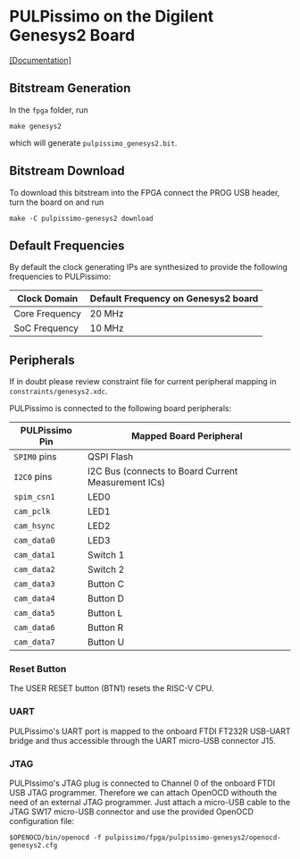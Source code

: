 # PULPissimo on the Digilent Genesys2 Board
[\[Documentation\]](https://reference.digilentinc.com/reference/programmable-logic/genesys-2/start)

## Bitstream Generation
In the `fpga` folder, run
```Shell
make genesys2
```
which will generate `pulpissimo_genesys2.bit`.

## Bitstream Download
To download this bitstream into the FPGA connect the PROG USB header, turn the board on and run
```Shell
make -C pulpissimo-genesys2 download
```
## Default Frequencies

By default the clock generating IPs are synthesized to provide the following frequencies to PULPissimo:

| Clock Domain   | Default Frequency on Genesys2 board |
|----------------|-------------------------------------|
| Core Frequency | 20 MHz                              |
| SoC Frequency  | 10 MHz                              |


## Peripherals
If in doubt please review constraint file for current peripheral mapping in `constraints/genesys2.xdc`.

PULPissimo is connected to the following board peripherals:


| PULPissimo Pin | Mapped Board Peripheral                             |
|----------------|-----------------------------------------------------|
| `SPIM0` pins   | QSPI Flash                                          |
| `I2C0` pins    | I2C Bus (connects to Board Current Measurement ICs) |
| `spim_csn1`    | LED0                                                |
| `cam_pclk`     | LED1                                                |
| `cam_hsync`    | LED2                                                |
| `cam_data0`    | LED3                                                |
| `cam_data1`    | Switch 1                                            |
| `cam_data2`    | Switch 2                                            |
| `cam_data3`    | Button C                                            |
| `cam_data4`    | Button D                                            |
| `cam_data5`    | Button L                                            |
| `cam_data6`    | Button R                                            |
| `cam_data7`    | Button U                                            |

### Reset Button
The USER RESET button (BTN1) resets the RISC-V CPU.

### UART
PULPissimo's UART port is mapped to the onboard FTDI FT232R USB-UART bridge and thus accessible through the UART micro-USB connector J15.

### JTAG
PULPIssimo's JTAG plug is connected to Channel 0 of the onboard FTDI USB JTAG
programmer. Therefore we can attach OpenOCD withouth the need of an external
JTAG programmer. Just attach a micro-USB cable to the JTAG SW17 micro-USB connector and use the
provided OpenOCD configuration file:

```Shell
$OPENOCD/bin/openocd -f pulpissimo/fpga/pulpissimo-genesys2/openocd-genesys2.cfg
```

